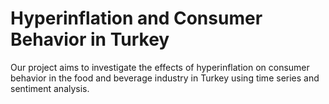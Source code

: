 # Hyperinflation and Consumer Behavior in Turkey
Our project aims to investigate the effects of hyperinflation on consumer behavior in the food and beverage industry in Turkey using time series and sentiment analysis.
